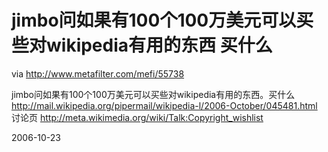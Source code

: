# jimbo问如果有100个100万美元可以买些对wikipedia有用的东西 买什么

via http://www.metafilter.com/mefi/55738

jimbo问如果有100个100万美元可以买些对wikipedia有用的东西。买什么
http://mail.wikipedia.org/pipermail/wikipedia-l/2006-October/045481.html
讨论页
http://meta.wikimedia.org/wiki/Talk:Copyright_wishlist


2006-10-23